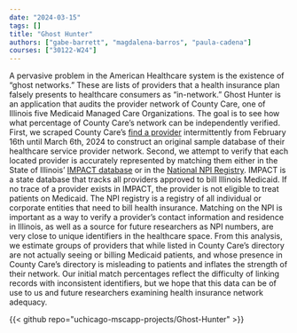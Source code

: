 ```yaml
---
date: "2024-03-15"
tags: []
title: "Ghost Hunter"
authors: ["gabe-barrett", "magdalena-barros", "paula-cadena"]
courses: ["30122-W24"]
---
```


A pervasive problem in the American Healthcare system is the existence of “ghost networks.” These are lists of providers that a health insurance plan falsely presents to healthcare consumers as “in-network.” Ghost Hunter is an application that audits the provider network of County Care, one of Illinois five Medicaid Managed Care Organizations. The goal is to see how what percentage of County Care’s network can be independently verified. First, we scraped County Care’s [find a provider](https://countycare.valence.care/member/#findAProvider) intermittently from February 16th until March 6th, 2024 to construct an original sample database of their healthcare service provider network.  Second, we attempt to verify that each located provider is accurately represented by matching them either in the State of Illinois’ [IMPACT database](https://ext2.hfs.illinois.gov/hfsindprovdirectory) or in the [National NPI Registry](https://www.cms.gov/medicare/regulations-guidance/administrative-simplification/data-dissemination). IMPACT is a state database that tracks all providers approved to bill Illinois Medicaid. If no trace of a provider exists in IMPACT, the provider is not eligible to treat patients on Medicaid. The NPI registry is a registry of all individual or corporate entities that need to bill health insurance. Matching on the NPI is important as a way to verify a provider’s contact information and residence in Illinois, as well as a source for future researchers as NPI numbers, are very close to unique identifiers in the healthcare space. From this analysis, we estimate groups of providers that while listed in County Care’s directory are not actually seeing or billing Medicaid patients, and whose presence in County Care’s directory is misleading to patients and inflates the strength of their network. Our initial match percentages reflect the difficulty of linking records with inconsistent identifiers, but we hope that this data can be of use to us and future researchers examining health insurance network adequacy.


{{< github repo="uchicago-mscapp-projects/Ghost-Hunter" >}}

